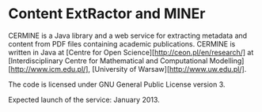Content ExtRactor and MINEr
===========================

CERMINE is a Java library and a web service for extracting metadata
and content from PDF files containing academic publications.
CERMINE is written in Java at [Centre for Open Science][http://ceon.pl/en/research/] at [Interdisciplinary Centre for Mathematical and Computational Modelling][http://www.icm.edu.pl/], [University of Warsaw][http://www.uw.edu.pl/].

The code is licensed under GNU General Public License version 3.

Expected launch of the service: January 2013.
